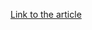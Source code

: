 [Link to the article](https://0ffset.net/reverse-engineering/malware-analysis/analysing-isfb-loader)
